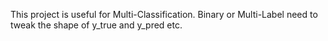 This project is useful for Multi-Classification. Binary or Multi-Label need to tweak the shape of y_true and y_pred etc.